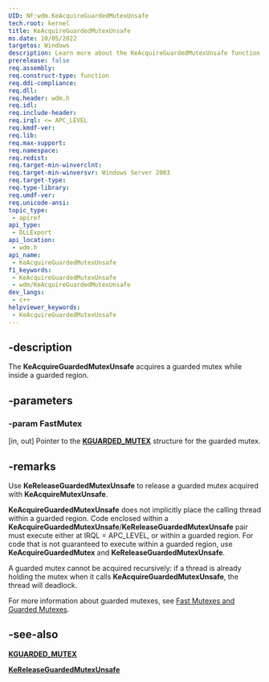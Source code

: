 ```yaml
---
UID: NF:wdm.KeAcquireGuardedMutexUnsafe
tech.root: kernel
title: KeAcquireGuardedMutexUnsafe
ms.date: 10/05/2022
targetos: Windows
description: Learn more about the KeAcquireGuardedMutexUnsafe function.
prerelease: false
req.assembly: 
req.construct-type: function
req.ddi-compliance: 
req.dll: 
req.header: wdm.h
req.idl: 
req.include-header: 
req.irql: <= APC_LEVEL
req.kmdf-ver: 
req.lib: 
req.max-support: 
req.namespace: 
req.redist: 
req.target-min-winverclnt: 
req.target-min-winversvr: Windows Server 2003
req.target-type: 
req.type-library: 
req.umdf-ver: 
req.unicode-ansi: 
topic_type:
 - apiref
api_type:
 - DLLExport
api_location:
 - wdm.h
api_name:
 - KeAcquireGuardedMutexUnsafe
f1_keywords:
 - KeAcquireGuardedMutexUnsafe
 - wdm/KeAcquireGuardedMutexUnsafe
dev_langs:
 - c++
helpviewer_keywords:
 - KeAcquireGuardedMutexUnsafe
---
```


## -description

The **KeAcquireGuardedMutexUnsafe** acquires a guarded mutex while inside a guarded region.

## -parameters

### -param FastMutex

[in, out] Pointer to the [**KGUARDED\_MUTEX**](/windows-hardware/drivers/kernel/eprocess) structure for the guarded mutex.

## -remarks

Use **KeReleaseGuardedMutexUnsafe** to release a guarded mutex acquired with **KeAcquireMutexUnsafe**.

**KeAcquireGuardedMutexUnsafe** does not implicitly place the calling thread within a guarded region. Code enclosed within a **KeAcquireGuardedMutexUnsafe**/**KeReleaseGuardedMutexUnsafe** pair must execute either at IRQL = APC\_LEVEL, or within a guarded region. For code that is not guaranteed to execute within a guarded region, use **KeAcquireGuardedMutex** and **KeReleaseGuardedMutexUnsafe**.

A guarded mutex cannot be acquired recursively: if a thread is already holding the mutex when it calls **KeAcquireGuardedMutexUnsafe**, the thread will deadlock.

For more information about guarded mutexes, see [Fast Mutexes and Guarded Mutexes](/windows-hardware/drivers/kernel/fast-mutexes-and-guarded-mutexes).

## -see-also

[**KGUARDED\_MUTEX**](/windows-hardware/drivers/kernel/eprocess)

[**KeReleaseGuardedMutexUnsafe**](nf-wdm-kereleaseguardedmutexunsafe.md)
